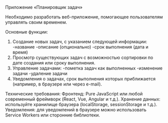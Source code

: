 Приложение «Планировщик задач»	

Необходимо разработать веб-приложение, помогающее пользователям управлять своим временем.

Основные функции:
1. Создание новых задач, с указанием следующей информации:
-название 
-описание (опционально)
-срок выполнения (дата и время)
2. Просмотр существующих задач с возможностью сортировки по дате создания или сроку выполнения.
3. Управление задачами:
-пометка задач как выполненных
-изменение задачи
-удаление задачи
4. Уведомления о задачах, срок выполнения которых приближается (например, в браузере или через e-mail).

Технические требования:
Фронтенд: Pure JavaScript или любой современный фреймворк (React, Vue, Angular и т.д.).
Хранение данных: используйте хранилище браузера (localStorage, sessionStorage и т.д.).
Уведомления: для уведомлений в браузере можно использовать Service Workers или сторонние библиотеки. 

